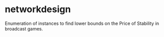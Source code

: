 # networkdesign
Enumeration of instances to find lower bounds on the Price of Stability in broadcast games.
